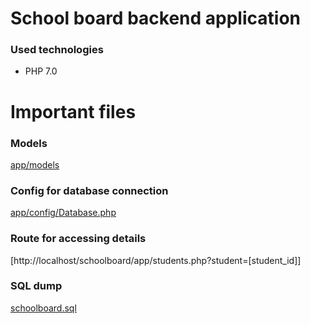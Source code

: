 # School board backend application
### Used technologies

* PHP 7.0

# Important files

### Models 
[app/models](app/models)

### Config for database connection
[app/config/Database.php](app/config/Database.php)


### Route for accessing details 
[http://localhost/schoolboard/app/students.php?student=[student_id]]


### SQL dump
[schoolboard.sql](schoolboard.sql)

 